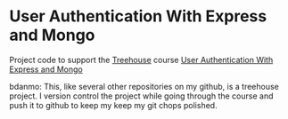 # User Authentication With Express and Mongo
Project code to support the [Treehouse](https://teamtreehouse.com) course [User Authentication With Express and Mongo](https://teamtreehouse.com/library/user-authentication-with-express-and-mongo)

bdanmo: This, like several other repositories on my github, is a treehouse project. I version control the project while going through the course and push it to github to keep my keep my git chops polished.